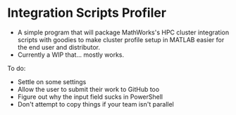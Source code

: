 # Integration Scripts Profiler
- A simple program that will package MathWorks's HPC cluster integration scripts with goodies to make cluster profile setup in MATLAB easier for the end user and distributor.
- Currently a WIP that... mostly works.

To do:
- Settle on some settings
- Allow the user to submit their work to GitHub too
- Figure out why the input field sucks in PowerShell
- Don't attempt to copy things if your team isn't parallel